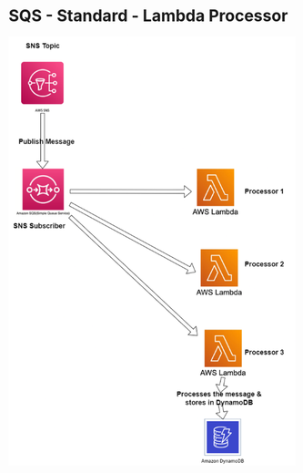 # SQS - Standard - Lambda Processor
<p align="left">
  <img src="Resources/SQS System Architecture.png" />
</p>